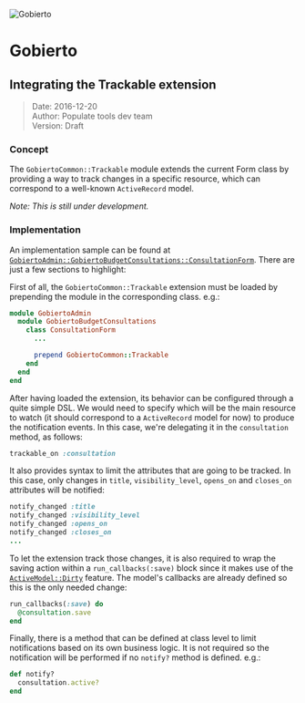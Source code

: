 ![Gobierto](https://gobierto.es/assets/logo_gobierto.png)

# Gobierto

## Integrating the Trackable extension

> Date: 2016-12-20  
> Author: Populate tools dev team  
> Version: Draft

### Concept

The `GobiertoCommon::Trackable` module extends the current Form class by
providing a way to track changes in a specific resource, which can
correspond to a well-known `ActiveRecord` model.

*Note: This is still under development.*

### Implementation

An implementation sample can be found at
[`GobiertoAdmin::GobiertoBudgetConsultations::ConsultationForm`](https://github.com/PopulateTools/gobierto-dev/blob/5c4efc0870b7bc830d2b4869289ddb854a723d12/app/forms/gobierto_admin/gobierto_budget_consultations/consultation_form.rb). There are just a few sections to highlight:

First of all, the `GobiertoCommon::Trackable` extension must be loaded
by prepending the module in the corresponding class. e.g.:

```ruby
module GobiertoAdmin
  module GobiertoBudgetConsultations
    class ConsultationForm
      ...

      prepend GobiertoCommon::Trackable
    end
  end
end
```

After having loaded the extension, its behavior can be configured
through a quite simple DSL. We would need to specify which will
be the main resource to watch (it should correspond to a `ActiveRecord`
model for now) to produce the notification events. In this case, we're
delegating it in the `consultation` method, as follows:

```ruby
trackable_on :consultation
```

It also provides syntax to limit the attributes that are going to be
tracked. In this case, only changes in `title`, `visibility_level`,
`opens_on` and `closes_on` attributes will be notified:

```ruby
notify_changed :title
notify_changed :visibility_level
notify_changed :opens_on
notify_changed :closes_on
...
```

To let the extension track those changes, it is also required to wrap
the saving action within a `run_callbacks(:save)` block since it makes
use of the [`ActiveModel::Dirty`](http://api.rubyonrails.org/classes/ActiveModel/Dirty.html)
feature. The model's callbacks are already defined so this is the only
needed change:

```ruby
run_callbacks(:save) do
  @consultation.save
end
```

Finally, there is a method that can be defined at class level to limit
notifications based on its own business logic. It is not required so the
notification will be performed if no `notify?` method is defined. e.g.:

```ruby
def notify?
  consultation.active?
end
```

